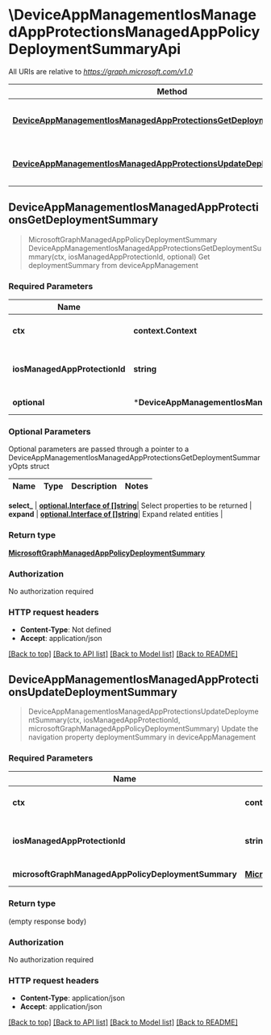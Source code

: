 # \DeviceAppManagementIosManagedAppProtectionsManagedAppPolicyDeploymentSummaryApi

All URIs are relative to *https://graph.microsoft.com/v1.0*

Method | HTTP request | Description
------------- | ------------- | -------------
[**DeviceAppManagementIosManagedAppProtectionsGetDeploymentSummary**](DeviceAppManagementIosManagedAppProtectionsManagedAppPolicyDeploymentSummaryApi.md#DeviceAppManagementIosManagedAppProtectionsGetDeploymentSummary) | **Get** /deviceAppManagement/iosManagedAppProtections({iosManagedAppProtection-id})/deploymentSummary | Get deploymentSummary from deviceAppManagement
[**DeviceAppManagementIosManagedAppProtectionsUpdateDeploymentSummary**](DeviceAppManagementIosManagedAppProtectionsManagedAppPolicyDeploymentSummaryApi.md#DeviceAppManagementIosManagedAppProtectionsUpdateDeploymentSummary) | **Patch** /deviceAppManagement/iosManagedAppProtections({iosManagedAppProtection-id})/deploymentSummary | Update the navigation property deploymentSummary in deviceAppManagement



## DeviceAppManagementIosManagedAppProtectionsGetDeploymentSummary

> MicrosoftGraphManagedAppPolicyDeploymentSummary DeviceAppManagementIosManagedAppProtectionsGetDeploymentSummary(ctx, iosManagedAppProtectionId, optional)
Get deploymentSummary from deviceAppManagement

### Required Parameters


Name | Type | Description  | Notes
------------- | ------------- | ------------- | -------------
**ctx** | **context.Context** | context for authentication, logging, cancellation, deadlines, tracing, etc.
**iosManagedAppProtectionId** | **string**| key: iosManagedAppProtection-id of iosManagedAppProtection | 
 **optional** | ***DeviceAppManagementIosManagedAppProtectionsGetDeploymentSummaryOpts** | optional parameters | nil if no parameters

### Optional Parameters

Optional parameters are passed through a pointer to a DeviceAppManagementIosManagedAppProtectionsGetDeploymentSummaryOpts struct


Name | Type | Description  | Notes
------------- | ------------- | ------------- | -------------

 **select_** | [**optional.Interface of []string**](string.md)| Select properties to be returned | 
 **expand** | [**optional.Interface of []string**](string.md)| Expand related entities | 

### Return type

[**MicrosoftGraphManagedAppPolicyDeploymentSummary**](microsoft.graph.managedAppPolicyDeploymentSummary.md)

### Authorization

No authorization required

### HTTP request headers

- **Content-Type**: Not defined
- **Accept**: application/json

[[Back to top]](#) [[Back to API list]](../README.md#documentation-for-api-endpoints)
[[Back to Model list]](../README.md#documentation-for-models)
[[Back to README]](../README.md)


## DeviceAppManagementIosManagedAppProtectionsUpdateDeploymentSummary

> DeviceAppManagementIosManagedAppProtectionsUpdateDeploymentSummary(ctx, iosManagedAppProtectionId, microsoftGraphManagedAppPolicyDeploymentSummary)
Update the navigation property deploymentSummary in deviceAppManagement

### Required Parameters


Name | Type | Description  | Notes
------------- | ------------- | ------------- | -------------
**ctx** | **context.Context** | context for authentication, logging, cancellation, deadlines, tracing, etc.
**iosManagedAppProtectionId** | **string**| key: iosManagedAppProtection-id of iosManagedAppProtection | 
**microsoftGraphManagedAppPolicyDeploymentSummary** | [**MicrosoftGraphManagedAppPolicyDeploymentSummary**](MicrosoftGraphManagedAppPolicyDeploymentSummary.md)| New navigation property values | 

### Return type

 (empty response body)

### Authorization

No authorization required

### HTTP request headers

- **Content-Type**: application/json
- **Accept**: application/json

[[Back to top]](#) [[Back to API list]](../README.md#documentation-for-api-endpoints)
[[Back to Model list]](../README.md#documentation-for-models)
[[Back to README]](../README.md)

